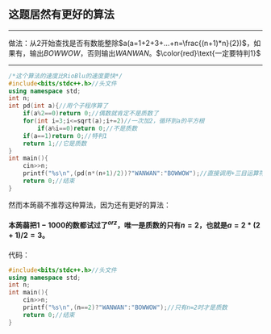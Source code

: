## 这题居然有更好的算法

------------
做法：从$2$开始查找是否有数能整除$a(a=1+2+3+...+n=\frac{(n+1)*n}{2})$，如果有，输出$BOWWOW$，否则输出$WANWAN$。$\color{red}\text{一定要特判1}$

------------
```cpp
/*这个算法的速度比RioBlu的速度要快*/
#include<bits/stdc++.h>//头文件
using namespace std;
int n;
int pd(int a){//用个子程序算了
    if(a%2==0)return 0;//偶数就肯定不是质数了
    for(int i=3;i<=sqrt(a);i+=2)//一次加2，循环到a的平方根
        if(a%i==0)return 0;//不是质数
    if(a==1)return 0;//特判1
    return 1;//它是质数
}
int main(){
    cin>>n;
    printf("%s\n",(pd(n*(n+1)/2))?"WANWAN":"BOWWOW");//直接调用+三目运算符+输出
    return 0;//结束
}
```
然而本蒟蒻不推荐这种算法，因为还有更好的算法：
#### 本蒟蒻把$1-1000$的数都试过了$^{orz}$，唯一是质数的只有$n=2$，也就是$a=2*(2+1)/2=3$。
代码：
```cpp
#include<bits/stdc++.h>//头文件
using namespace std;
int n;
int main(){
    cin>>n;
    printf("%s\n",(n==2)?"WANWAN":"BOWWOW");//只有n=2时才是质数
    return 0;//结束
}
```